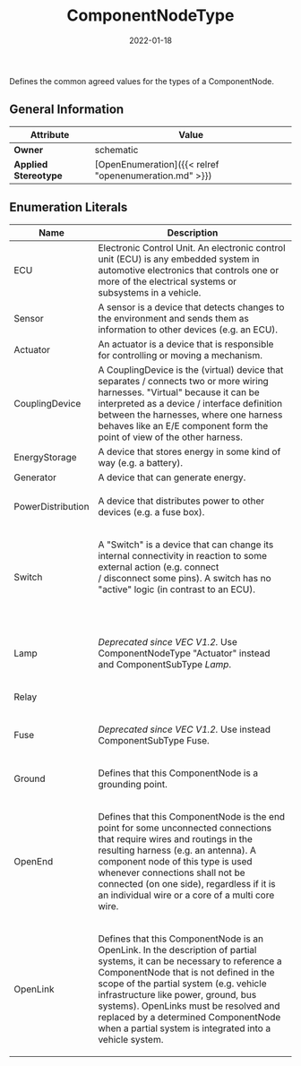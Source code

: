 ﻿---
title: ComponentNodeType
toc: false
type: specs
date: "2022-01-18"
draft: false
specification: VEC
version: 1.2.2
documentType: "Recommendation"
elementType: Class
classes:
  - ComponentNodeType
menu_name: vec-1.2.2
---
<p> Defines the common agreed values for the types of a ComponentNode.      </p>

## General Information

| Attribute               | Value |
|-------------------------|-------|
| **Owner**               | schematic |
| **Applied Stereotype**  | [OpenEnumeration]({{< relref "openenumeration.md" >}})<br/>  |

## Enumeration Literals
| Name          | **Description** |
|---------------|-----------------|
| ECU | Electronic Control Unit. An electronic control unit (ECU) is any embedded system in automotive electronics that controls one or more of the electrical systems or subsystems in a vehicle. |
| Sensor | A sensor is a device that detects changes to the environment and sends them as information to other devices (e.g. an ECU). |
| Actuator | An actuator is a device that is responsible for controlling or moving a mechanism. |
| CouplingDevice | A CouplingDevice is the (virtual) device that separates / connects two or more wiring harnesses. &quot;Virtual&quot; because it can be interpreted as a device / interface definition between the harnesses, where one harness behaves like an E/E component form the point of view of the other harness. |
| EnergyStorage | A device that stores energy in some kind of way (e.g. a battery). |
| Generator | A device that can generate energy. |
| PowerDistribution | <p> A device that distributes power to other devices (e.g. a fuse box).      </p> |
| Switch | <p> A &quot;Switch&quot; is a device that can change its internal connectivity in reaction to some external action (e.g. connect /&#160;disconnect&#160;some pins). A switch has no &quot;active&quot; logic (in contrast to an ECU).      </p>      <p> &#160;      </p> |
| Lamp | <p> <i>Deprecated since VEC V1.2. </i>Use ComponentNodeType &quot;Actuator&quot; instead and ComponentSubType <i>Lamp</i>.      </p> |
| Relay | <p> &#160;      </p> |
| Fuse | <p> <i>Deprecated since VEC V1.2. </i>Use instead ComponentSubType Fuse.&#160;      </p> |
| Ground | <p> Defines that this ComponentNode is a grounding point.      </p> |
| OpenEnd | <p> Defines that this ComponentNode is the end point for some unconnected connections that require wires and routings in the resulting harness (e.g. an antenna). A component node of this type is used whenever connections shall not be connected (on one side), regardless if it is an individual wire or a core of a multi core wire.      </p> |
| OpenLink | <p> Defines that this ComponentNode is an OpenLink. In the description of partial systems, it can be necessary to reference a ComponentNode that is not defined in the scope of the partial system (e.g. vehicle infrastructure like power, ground, bus systems). OpenLinks must be resolved and replaced by a determined ComponentNode when a partial system is integrated into a vehicle system.      </p> |
